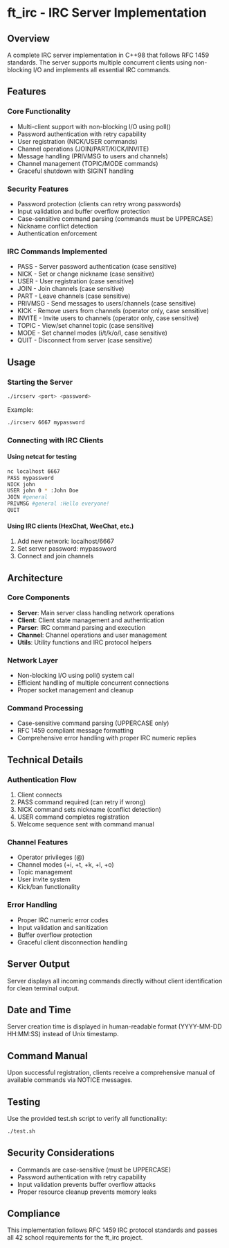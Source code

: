 # ft_irc - IRC Server Implementation

## Overview
A complete IRC server implementation in C++98 that follows RFC 1459 standards. The server supports multiple concurrent clients using non-blocking I/O and implements all essential IRC commands.

## Features

### Core Functionality
- Multi-client support with non-blocking I/O using poll()
- Password authentication with retry capability
- User registration (NICK/USER commands)
- Channel operations (JOIN/PART/KICK/INVITE)
- Message handling (PRIVMSG to users and channels)
- Channel management (TOPIC/MODE commands)
- Graceful shutdown with SIGINT handling

### Security Features
- Password protection (clients can retry wrong passwords)
- Input validation and buffer overflow protection
- Case-sensitive command parsing (commands must be UPPERCASE)
- Nickname conflict detection
- Authentication enforcement

### IRC Commands Implemented
- PASS - Server password authentication (case sensitive)
- NICK - Set or change nickname (case sensitive)
- USER - User registration (case sensitive)
- JOIN - Join channels (case sensitive)
- PART - Leave channels (case sensitive)
- PRIVMSG - Send messages to users/channels (case sensitive)
- KICK - Remove users from channels (operator only, case sensitive)
- INVITE - Invite users to channels (operator only, case sensitive)
- TOPIC - View/set channel topic (case sensitive)
- MODE - Set channel modes (i/t/k/o/l, case sensitive)
- QUIT - Disconnect from server (case sensitive)

## Usage

### Starting the Server
```bash
./ircserv <port> <password>
```

Example:
```bash
./ircserv 6667 mypassword
```

### Connecting with IRC Clients

#### Using netcat for testing
```bash
nc localhost 6667
PASS mypassword
NICK john
USER john 0 * :John Doe
JOIN #general
PRIVMSG #general :Hello everyone!
QUIT
```

#### Using IRC clients (HexChat, WeeChat, etc.)
1. Add new network: localhost/6667
2. Set server password: mypassword
3. Connect and join channels

## Architecture

### Core Components
- **Server**: Main server class handling network operations
- **Client**: Client state management and authentication
- **Parser**: IRC command parsing and execution
- **Channel**: Channel operations and user management
- **Utils**: Utility functions and IRC protocol helpers

### Network Layer
- Non-blocking I/O using poll() system call
- Efficient handling of multiple concurrent connections
- Proper socket management and cleanup

### Command Processing
- Case-sensitive command parsing (UPPERCASE only)
- RFC 1459 compliant message formatting
- Comprehensive error handling with proper IRC numeric replies

## Technical Details

### Authentication Flow
1. Client connects
2. PASS command required (can retry if wrong)
3. NICK command sets nickname (conflict detection)
4. USER command completes registration
5. Welcome sequence sent with command manual

### Channel Features
- Operator privileges (@)
- Channel modes (+i, +t, +k, +l, +o)
- Topic management
- User invite system
- Kick/ban functionality

### Error Handling
- Proper IRC numeric error codes
- Input validation and sanitization
- Buffer overflow protection
- Graceful client disconnection handling

## Server Output
Server displays all incoming commands directly without client identification for clean terminal output.

## Date and Time
Server creation time is displayed in human-readable format (YYYY-MM-DD HH:MM:SS) instead of Unix timestamp.

## Command Manual
Upon successful registration, clients receive a comprehensive manual of available commands via NOTICE messages.

## Testing
Use the provided test.sh script to verify all functionality:
```bash
./test.sh
```

## Security Considerations
- Commands are case-sensitive (must be UPPERCASE)
- Password authentication with retry capability
- Input validation prevents buffer overflow attacks
- Proper resource cleanup prevents memory leaks

## Compliance
This implementation follows RFC 1459 IRC protocol standards and passes all 42 school requirements for the ft_irc project.
